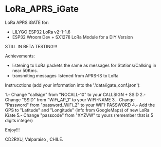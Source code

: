 # LoRa_APRS_iGate

LoRa APRS iGATE for:

- LILYGO ESP32 LoRa v2-1-1.6
- ESP32 Wroom Dev +  SX1278 LoRa Module for a DIY Version

STILL IN BETA TESTING!!!

Achievements:
- listening to LoRa packets the same as messages for Stations/Callsing in near 50Kms.
- transmiting messages listened from APRS-IS to LoRa


Instrucctions (add your information into the '/data/igate_conf.json'):

1.- Change "callsign" from "NOCALL-10" to your CALLSIGN + SSID
2.- Change "SSID" from "WiFi_AP_1"  to your WIFI-NAME
3.- Change "Password" from "password_WiFi_2" to your WIFI-PASSWORD
4.- Add the GPS to "Latitude" and "Longitude"  (info from GoogleMaps) of new LoRa iGate
5.- Change "passcode" from "XYZVW" to yours (remember that is 5 digits integer)

Enjoy!!!

CD2RXU, Valparaiso , CHILE.

